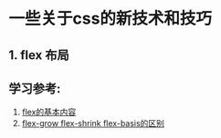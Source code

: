 # 一些关于css的新技术和技巧

## 1. flex 布局

## 学习参考:

1. [flex的基本内容](https://www.cnblogs.com/hellocd/p/10443237.html)
2. [flex-grow flex-shrink flex-basis的区别](https://www.cnblogs.com/ghfjj/p/6529733.html)


